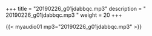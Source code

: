+++
title = "20190226_g01jdabbqc.mp3"
description = " 20190226_g01jdabbqc.mp3 "
weight = 20
+++

{{< myaudio01 mp3="20190226_g01jdabbqc.mp3" >}}

